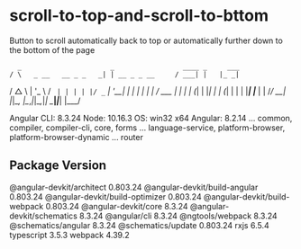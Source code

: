 # scroll-to-top-and-scroll-to-bttom
 Button to scroll automatically back to top or automatically further down to the bottom of the page

      _                      _                 ____ _     ___ 
    / \   _ __   __ _ _   _| | __ _ _ __     / ___| |   |_ _|
   / △ \ | '_ \ / _` | | | | |/ _` | '__|   | |   | |    | | 
  / ___ \| | | | (_| | |_| | | (_| | |      | |___| |___ | | 
 /_/   \_\_| |_|\__, |\__,_|_|\__,_|_|       \____|_____|___|
                |___/
    

Angular CLI: 8.3.24
Node: 10.16.3
OS: win32 x64
Angular: 8.2.14
... common, compiler, compiler-cli, core, forms
... language-service, platform-browser, platform-browser-dynamic
... router

Package                           Version
-----------------------------------------------------------
@angular-devkit/architect         0.803.24
@angular-devkit/build-angular     0.803.24
@angular-devkit/build-optimizer   0.803.24
@angular-devkit/build-webpack     0.803.24
@angular-devkit/core              8.3.24
@angular-devkit/schematics        8.3.24
@angular/cli                      8.3.24
@ngtools/webpack                  8.3.24
@schematics/angular               8.3.24
@schematics/update                0.803.24
rxjs                              6.5.4
typescript                        3.5.3
webpack                           4.39.2
